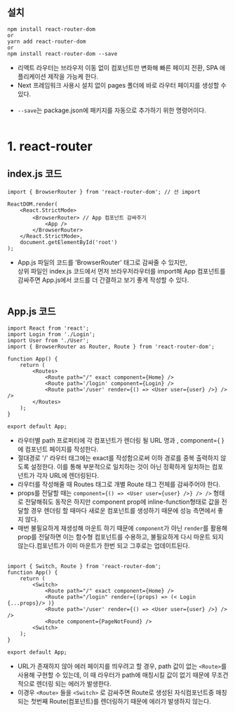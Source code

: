 ## 설치

```
npm install react-router-dom
or
yarn add react-router-dom
or
npm install react-router-dom --save
```

- 리액트 라우터는 브라우저 이동 없이 컴포넌트만 변화해 빠른 페이지 전환, SPA 애플리케이션 제작을 가능케 한다.
- Next 프레임워크 사용시 설치 없이 pages 폴더에 바로 라우터 페이지를 생성할 수 있다.<br/><br/>
- `--save`는 package.json에 패키지를 자동으로 추가하기 위한 명령어이다.<br/><br/>

# 1. react-router

## index.js 코드

```
import { BrowserRouter } from 'react-router-dom'; // 선 import

ReactDOM.render(
    <React.StrictMode>
        <BrowserRouter> // App 컴포넌트 감싸주기
            <App />
        </BrowserRouter>
    </React.StrictMode>,
    document.getElementById('root')
);
```

- App.js 파일의 코드를 'BrowserRouter' 태그로 감싸줄 수 있지만, <br/>
  상위 파일인 index.js 코드에서 먼저 브라우저라우터를 import해 App 컴포넌트를 감싸주면 App.js에서 코드를 더 간결하고 보기 좋게 작성할 수 있다.<br/><br/>

## App.js 코드

```
import React from 'react';
import Login from './Login';
import User from './User';
import { BrowserRouter as Router, Route } from 'react-router-dom';

function App() {
    return (
        <Routes>
            <Route path="/" exact component={Home} />
            <Route path='/login' component={Login} />
            <Route path='/user' render={() => <User user={user} />} /> />
        </Routes>
    );
}

export default App;
```

- 라우터별 path 프로퍼티에 각 컴포넌트가 렌더링 될 URL 명과 , component={ }에 컴포넌트 페이지를 작성한다.
- 절대경로 '/' 라우터 태그에는 exact를 작성함으로써 이하 경로를 중복 출력하지 않도록 설정한다. 이를 통해 부분적으로 일치하는 것이 아닌 정확하게 일치하는 컴포넌트가 각자 URL에 렌더링된다.
- 라우터를 작성해줄 때 Routes 태그로 개별 Route 태그 전체를 감싸주어야 한다.
- props를 전달할 때는 `component={() => <User user={user} />} /> />` 형태로 전달해줘도 동작은 하지만 component prop에 inline-function형태로 값을 전달할 경우 렌더링 할 때마다 새로운 컴포넌트를 생성하기 때문에 성능 측면에서 좋지 않다.
- 매번 불필요하게 재생성해 마운트 하기 때문에 `component`가 아닌 `render`를 활용해 prop를 전달하면 이는 함수형 컴포넌트를 수용하고, 불필요하게 다시 마운트 되지 않는다.컴포넌트가 이미 마운트가 한번 되고 그후로는 업데이트된다.<br/><br/>

```
import { Switch, Route } from 'react-router-dom';
function App() {
    return (
        <Switch>
            <Route path="/" exact component={Home} />
            <Route path="/login" render={(props) => (< Login {...props}/> )}
            <Route path='/user' render={() => <User user={user} />} /> />
            <Route component={PageNotFound} />
        <Switch>
    );
}

export default App;
```

- URL가 존재하지 않아 에러 페이지를 띄우려고 할 경우, path 값이 없는 `<Route>`를 사용해 구현할 수 있는데, 이 때 라우터가 path에 매칭시킬 값이 없기 때문에 무조건적으로 렌더링 되는 에러가 발생한다.
- 이경우 `<Route>` 들을 `<Switch>` 로 감싸주면 Route로 생성된 자식컴포넌트중 매칭되는 첫번째 Route(컴포넌트)를 렌더링하기 때문에 에러가 발생하지 않는다.<br/><br/>
